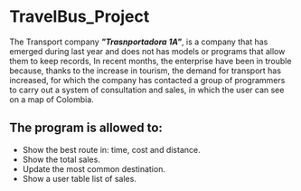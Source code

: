 # TravelBus_Project
The Transport company ***"Trasnportadora 1A"***, is a company that has emerged during last year and does not has models or programs that allow them to keep records, In recent months, the enterprise have been in trouble because, thanks to the increase in tourism, the demand for transport has increased, for which the company has contacted a group of programmers to carry out a system of consultation and sales, in which the user can see on a map of Colombia.
## The program is allowed to:
- Show the best route in: time, cost and distance.
- Show the total sales.
- Update the most common destination.
- Show a user table list of sales.
